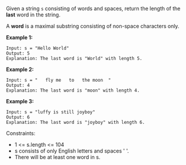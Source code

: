 Given a string `s` consisting of words and spaces, return the length of the **last** word in the string.

A **word** is a maximal substring consisting of non-space characters only.



**Example 1:**

    Input: s = "Hello World"
    Output: 5
    Explanation: The last word is "World" with length 5.

**Example 2:**

    Input: s = "   fly me   to   the moon  "
    Output: 4
    Explanation: The last word is "moon" with length 4.

**Example 3:**

    Input: s = "luffy is still joyboy"
    Output: 6
    Explanation: The last word is "joyboy" with length 6.



Constraints:

- 1 <= s.length <= 104
- s consists of only English letters and spaces ' '.
- There will be at least one word in s.
